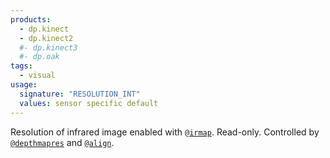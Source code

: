 ```yaml
---
products:
  - dp.kinect
  - dp.kinect2
  #- dp.kinect3
  #- dp.oak
tags:
  - visual
usage:
  signature: "RESOLUTION_INT"
  values: sensor specific default
---
```


Resolution of infrared image enabled with [`@irmap`](irmap.md).
Read-only. Controlled by [`@depthmapres`](depthmapres.md)
and [`@align`](align.md).
